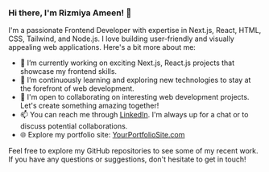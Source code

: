 ### Hi there, I'm Rizmiya Ameen! 👋

I'm a passionate Frontend Developer with expertise in Next.js, React, HTML, CSS, Tailwind, and Node.js. I love building user-friendly and visually appealing web applications. Here's a bit more about me:

- 🔭 I’m currently working on exciting Next.js, React.js projects that showcase my frontend skills.
- 🌱 I’m continuously learning and exploring new technologies to stay at the forefront of web development.
- 💼 I'm open to collaborating on interesting web development projects. Let's create something amazing together!
- 📫 You can reach me through [LinkedIn](https://www.linkedin.com/in/fathima-rizmiya/). I'm always up for a chat or to discuss potential collaborations.
- 🌐 Explore my portfolio site: [YourPortfolioSite.com](https://rizmiya-portfolio.vercel.app/)

Feel free to explore my GitHub repositories to see some of my recent work. If you have any questions or suggestions, don't hesitate to get in touch!
